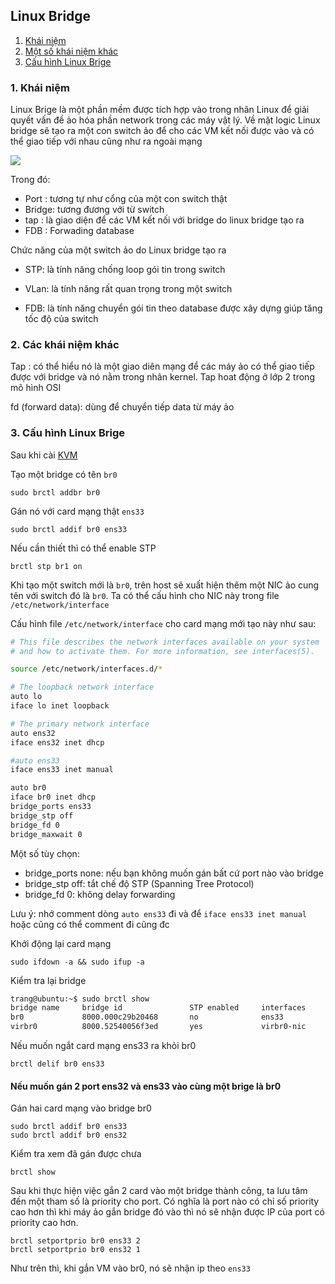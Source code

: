
## Linux Bridge

1. [Khái niệm](#kn)
2. [Một số khái niệm khác](#knk)
3. [Cấu hình Linux Brige](#config)

<a name="kn"></a>
### 1. Khái niệm
Linux Brige là một phần mềm được tích hợp vào trong nhân Linux để giải quyết vấn đề ảo hóa phần network trong các máy vật lý. Về mặt logic Linux bridge sẽ tạo ra một con switch ảo để cho các VM kết nối được vào và có thể giao tiếp với nhau cũng như ra ngoài mạng

<img src="img/1.png">

Trong đó:

* Port : tương tự như cổng của một con switch thật
* Bridge: tương đương với từ switch
* tap : là giao diện để các VM kết nối với bridge do linux bridge tạo ra
* FDB : Forwading database

Chức năng của một switch ảo do Linux bridge tạo ra

* STP: là tính năng chống loop gói tin trong switch

* VLan: là tính năng rất quan trọng trong một switch

* FDB: là tính năng chuyển gói tin theo database được xây dựng giúp tăng tốc độ của switch

<a name="knk"></a>
### 2. Các khái niệm khác

Tap : có thể hiểu nó là một giao diên mạng để các máy ảo có thể giao tiếp được với bridge và nó nằm trong nhân kernel. Tap hoat động ở lớp 2 trong mô hình OSI

fd (forward data): dùng để chuyển tiếp data từ máy ảo

<a name="config"></a>
### 3. Cấu hình Linux Brige

Sau khi cài [KVM](https://github.com/trangnth/Report_Intern/blob/master/ghichep-kvm/3.%20Caidat_KVM.md)

Tạo một bridge có tên `br0`

	sudo brctl addbr br0

Gán nó với card mạng thật `ens33`

	sudo brctl addif br0 ens33

Nếu cần thiết thì có thể enable STP 

	brctl stp br1 on

Khi tạo một switch mới là `br0`, trên host sẽ xuất hiện thêm một NIC ảo cung tên với switch đó là `br0`. Ta có thể cấu hình cho NIC này trong file `/etc/network/interface`

Cấu hình file `/etc/network/interface` cho card mạng mới tạo này như sau:

```sh
# This file describes the network interfaces available on your system
# and how to activate them. For more information, see interfaces(5).

source /etc/network/interfaces.d/*

# The loopback network interface
auto lo
iface lo inet loopback

# The primary network interface
auto ens32
iface ens32 inet dhcp

#auto ens33
iface ens33 inet manual

auto br0
iface br0 inet dhcp
bridge_ports ens33
bridge_stp off
bridge_fd 0
bridge_maxwait 0
```

Một số tùy chọn:

* bridge_ports none: nếu bạn không muốn gán bất cứ port nào vào bridge
* bridge_stp off: tắt chế độ STP (Spanning Tree Protocol)
* bridge_fd 0: không delay forwarding

Lưu ý: nhớ comment dòng `auto ens33` đi và để `iface ens33 inet manual` hoặc cũng có thể comment đi cũng đc

Khởi động lại card mạng

	sudo ifdown -a && sudo ifup -a

Kiểm tra lại bridge

```sh
trang@ubuntu:~$ sudo brctl show
bridge name     bridge id               STP enabled     interfaces
br0             8000.000c29b20468       no              ens33
virbr0          8000.52540056f3ed       yes             virbr0-nic
```

Nếu muốn ngắt card mạng ens33 ra khỏi br0

	brctl delif br0 ens33

#### Nếu muốn gán 2 port ens32 và ens33 vào cùng một brige là br0 

Gán hai card mạng vào bridge br0

	sudo brctl addif br0 ens33
	sudo brctl addif br0 ens32

Kiểm tra xem đã gán được chưa

	brctl show


Sau khi thực hiện việc gắn 2 card vào một bridge thành công, ta lưu tâm đến một tham số là priority cho port. Có nghĩa là port nào có chỉ số priority cao hơn thì khi máy ảo gắn bridge đó vào thì nó sẽ nhận được IP của port có priority cao hơn.

	brctl setportprio br0 ens33 2
	brctl setportprio br0 ens32 1

Như trên thì, khi gắn VM vào br0, nó sẽ nhận ip theo `ens33`



